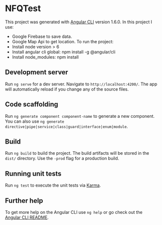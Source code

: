 # NFQTest

This project was generated with [Angular CLI](https://github.com/angular/angular-cli) version 1.6.0.
In this project I use:
- Google Firebase to save data.
- Google Map Api to get location.
To run the project:
- Install node version > 6
- Install angular cli global: npm install -g @angular/cli
- Install node_modules: npm install
## Development server

Run `ng serve` for a dev server. Navigate to `http://localhost:4200/`. The app will automatically reload if you change any of the source files.

## Code scaffolding

Run `ng generate component component-name` to generate a new component. You can also use `ng generate directive|pipe|service|class|guard|interface|enum|module`.

## Build

Run `ng build` to build the project. The build artifacts will be stored in the `dist/` directory. Use the `-prod` flag for a production build.

## Running unit tests

Run `ng test` to execute the unit tests via [Karma](https://karma-runner.github.io).


## Further help

To get more help on the Angular CLI use `ng help` or go check out the [Angular CLI README](https://github.com/angular/angular-cli/blob/master/README.md).
